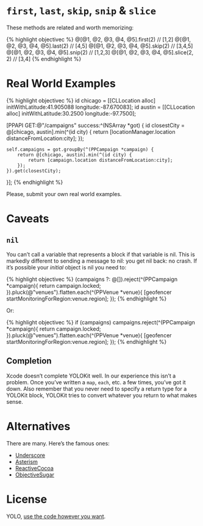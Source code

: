 # `first`, `last`, `skip`, `snip` & `slice`

These methods are related and worth memorizing:

{% highlight objectivec %}
@[@1, @2, @3, @4, @5].first(2)		// [1,2]
@[@1, @2, @3, @4, @5].last(2)		// [4,5]
@[@1, @2, @3, @4, @5].skip(2)		// [3,4,5]
@[@1, @2, @3, @4, @5].snip(2)		// [1,2,3]
@[@1, @2, @3, @4, @5].slice(2, 2)	// [3,4]
{% endhighlight %}

# Real World Examples

{% highlight objectivec %}
id chicago = [[CLLocation alloc] initWithLatitude:41.905088 longitude:-87.670083];
id austin = [[CLLocation alloc] initWithLatitude:30.2500 longitude:-97.7500];

[PPAPI GET:@"/campaigns" success:^(NSArray *got) {
    id closestCity = @[chicago, austin].min(^(id city) {
        return [locationManager.location distanceFromLocation:city];
    });

    self.campaigns = got.groupBy(^(PPCampaign *campaign) {
        return @[chicago, austin].min(^(id city) {
            return [campaign.location distanceFromLocation:city];
        });
    }).get(closestCity);
}];
{% endhighlight %}

Please, submit your own real world examples.

# Caveats

## `nil`

You can’t call a variable that represents a block if that variable is nil. This is markedly different to sending a message to nil: you get nil back: no crash. If it’s possible your *initial* object is nil you need to:

{% highlight objectivec %}
(campaigns ?: @[]).reject(^(PPCampaign *campaign){
    return campaign.locked;
}).pluck(@"venues").flatten.each(^(PPVenue *venue){
    [geofencer startMonitoringForRegion:venue.region];
});
{% endhighlight %}

Or:

{% highlight objectivec %}
if (campaigns) campaigns.reject(^(PPCampaign *campaign){
    return campaign.locked;
}).pluck(@"venues").flatten.each(^(PPVenue *venue){
    [geofencer startMonitoringForRegion:venue.region];
});
{% endhighlight %}

## Completion

Xcode doesn’t complete YOLOKit well. In our experience this isn’t a problem. Once you’ve written a `map`, `each`, etc. a few times, you’ve got it down. Also remember that you never need to specify a return type for a YOLOKit block, YOLOKit tries to convert whatever you return to what makes sense.

# Alternatives

There are many. Here’s the famous ones:

* [Underscore](http://underscorem.org)
* [Asterism](https://github.com/robb/Asterism)
* [ReactiveCocoa](https://github.com/ReactiveCocoa/ReactiveCocoa)
* [ObjectiveSugar](https://github.com/supermarin/ObjectiveSugar)

# License

YOLO, [use the code however you want](https://github.com/mxcl/YOLOKit/blob/master/LICENSE).

